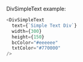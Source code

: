 DivSimpleText example:

```js
<DivSimpleText
  text={`Simple Text Div`}
  width={300}
  height={150}
  bcColor="#eeeeee"
  txtColor="#770000"
/>
```
